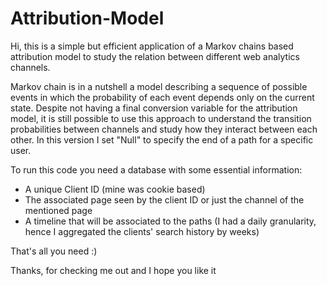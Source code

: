 # Attribution-Model
Hi, this is a simple but efficient application of a Markov chains based attribution model to study the relation between different web analytics channels.

Markov chain is in a nutshell a model describing a sequence of possible events in which the probability of each event depends only on the current state. Despite not having a final conversion variable for the attribution model, it is still possible to use this approach to understand the transition probabilities between channels and study how they interact between each other. In this version I set "Null" to specify the end of a path for a specific user.

To run this code you need a database with some essential information:
- A unique Client ID (mine was cookie based)
- The associated page seen by the client ID or just the channel of the mentioned page 
- A timeline that will be associated to the paths (I had a daily granularity, hence I aggregated the clients' search history by weeks)

That's all you need :)

Thanks, for checking me out and I hope you like it


